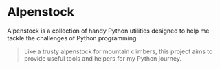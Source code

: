 # Alpenstock

Alpenstock is a collection of handy Python utilities designed to help me tackle the challenges of Python programming. 

> Like a trusty alpenstock for mountain climbers, this project aims to provide useful tools and helpers for my Python journey.



